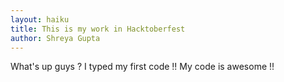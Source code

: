 ```yaml
---
layout: haiku
title: This is my work in Hacktoberfest
author: Shreya Gupta
---
```


What's up guys ?
I typed my first code !!
My code is awesome !!